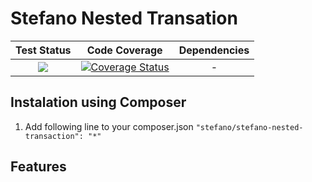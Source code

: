 Stefano Nested Transation
===================

| Test Status | Code Coverage | Dependencies |
| :---: | :---: | :---: |
| <a href="https://travis-ci.org/bartko-s/stefano-nested-transaction"><img src="https://secure.travis-ci.org/bartko-s/stefano-nested-transaction.png?branch=master" /></a> | <a href='https://coveralls.io/r/bartko-s/stefano-nested-transaction?branch=master'><img src='https://coveralls.io/repos/bartko-s/stefano-nested-transaction/badge.png?branch=master' alt='Coverage Status' /></a> | - |

Instalation using Composer
--------------------------
1. Add following line to your composer.json  ``` "stefano/stefano-nested-transaction": "*" ```

Features
------------